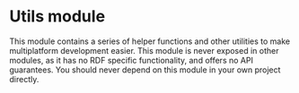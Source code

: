 # Utils module
This module contains a series of helper functions and other utilities to make multiplatform development easier. This module is never exposed in other modules, as it has no RDF specific functionality, and offers no API guarantees. You should never depend on this module in your own project directly.
